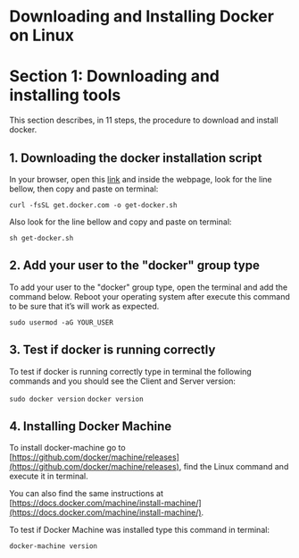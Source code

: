 # Downloading and Installing Docker on Linux

# Section 1: Downloading and installing tools

This section describes, in 11 steps, the procedure to download and install docker.

## 1. Downloading the docker installation script 

In your browser, open this [link](https://get.docker.com/) and inside the webpage, look for the line bellow, then copy and paste on terminal:

`curl -fsSL get.docker.com -o get-docker.sh`

Also look for the line bellow and copy and paste on terminal:

`sh get-docker.sh`

## 2. Add your user to the "docker" group type

To add your user to the "docker" group type, open the terminal and add the command below. Reboot your operating system after execute this command to be sure that it’s will work as expected.

`sudo usermod -aG YOUR_USER`

## 3. Test if docker is running correctly

To test if docker is running correctly type in terminal the following commands and you should see the Client and Server version:

`sudo docker version`
`docker version`

## 4. Installing Docker Machine

To install docker-machine go to [https://github.com/docker/machine/releases](https://github.com/docker/machine/releases), find the Linux command and execute it in terminal.

You can also find the same instructions at [https://docs.docker.com/machine/install-machine/](https://docs.docker.com/machine/install-machine/).

To test if Docker Machine was installed type this command in terminal:

`docker-machine version`


